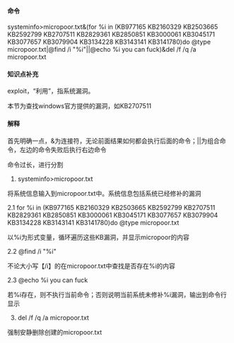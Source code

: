 #### 命令

systeminfo>micropoor.txt&(for %i in (KB977165 KB2160329 KB2503665 KB2592799  KB2707511 KB2829361 KB2850851 KB3000061   KB3045171 KB3077657 KB3079904  KB3134228 KB3143141  KB3141780)do @type micropoor.txt|@find /i "%i"||@echo %i you can fuck)&del /f /q /a micropoor.txt

#### 知识点补充

exploit，“利用”，指系统漏洞。

本节为查找windows官方提供的漏洞，如KB2707511

#### 解释

首先明确一点，&为连接符，无论前面结果如何都会执行后面的命令；||为组合命令，左边的命令失败后执行右边命令

命令过长，进行分割

1. systeminfo>micropoor.txt

将系统信息输入到micropoor.txt中。系统信息包括系统已经修补的漏洞

2.1 for %i in (KB977165 KB2160329 KB2503665 KB2592799  KB2707511 KB2829361 KB2850851 KB3000061   KB3045171 KB3077657 KB3079904  KB3134228 KB3143141  KB3141780)do @type micropoor.txt

以%i为形式变量，循环遍历这些KB漏洞，并显示micropoor的内容

2.2 @find /i "%i"

不论大小写【/i】的在micropoor.txt中查找是否存在%i的内容

2.3 @echo %i you can fuck

若%i存在，则不执行当前命令；否则说明当前系统未修补%i漏洞，输出到命令行显示

3. del /f /q /a micropoor.txt

强制安静删除创建的micropoor.txt